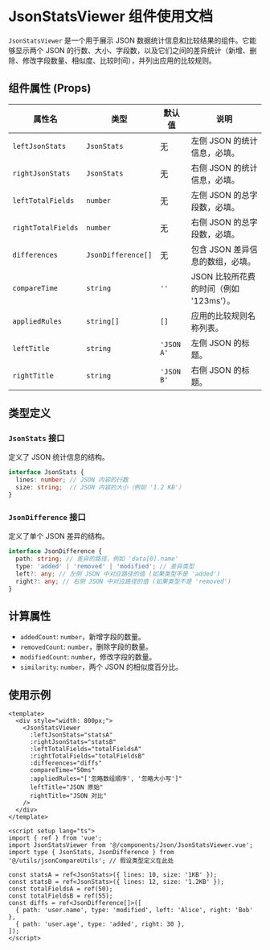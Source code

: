 # JsonStatsViewer 组件使用文档

`JsonStatsViewer` 是一个用于展示 JSON 数据统计信息和比较结果的组件。它能够显示两个 JSON 的行数、大小、字段数，以及它们之间的差异统计（新增、删除、修改字段数量、相似度、比较时间），并列出应用的比较规则。

## 组件属性 (Props)

| 属性名           | 类型                 | 默认值     | 说明                                   |
| ---------------- | -------------------- | ---------- | -------------------------------------- |
| `leftJsonStats`  | `JsonStats`          | 无         | 左侧 JSON 的统计信息，必填。           |
| `rightJsonStats` | `JsonStats`          | 无         | 右侧 JSON 的统计信息，必填。           |
| `leftTotalFields`| `number`             | 无         | 左侧 JSON 的总字段数，必填。           |
| `rightTotalFields`| `number`             | 无         | 右侧 JSON 的总字段数，必填。           |
| `differences`    | `JsonDifference[]`   | 无         | 包含 JSON 差异信息的数组，必填。       |
| `compareTime`    | `string`             | `''`       | JSON 比较所花费的时间（例如 '123ms'）。 |
| `appliedRules`   | `string[]`           | `[]`       | 应用的比较规则名称列表。               |
| `leftTitle`      | `string`             | `'JSON A'` | 左侧 JSON 的标题。                     |
| `rightTitle`     | `string`             | `'JSON B'` | 右侧 JSON 的标题。                     |

## 类型定义

### `JsonStats` 接口

定义了 JSON 统计信息的结构。

```typescript
interface JsonStats {
  lines: number; // JSON 内容的行数
  size: string;  // JSON 内容的大小（例如 '1.2 KB'）
}
```

### `JsonDifference` 接口

定义了单个 JSON 差异的结构。

```typescript
interface JsonDifference {
  path: string; // 差异的路径，例如 'data[0].name'
  type: 'added' | 'removed' | 'modified'; // 差异类型
  left?: any; // 左侧 JSON 中对应路径的值 (如果类型不是 'added')
  right?: any; // 右侧 JSON 中对应路径的值 (如果类型不是 'removed')
}
```

## 计算属性

- `addedCount`: `number`，新增字段的数量。
- `removedCount`: `number`，删除字段的数量。
- `modifiedCount`: `number`，修改字段的数量。
- `similarity`: `number`，两个 JSON 的相似度百分比。

## 使用示例

```vue
<template>
  <div style="width: 800px;">
    <JsonStatsViewer
      :leftJsonStats="statsA"
      :rightJsonStats="statsB"
      :leftTotalFields="totalFieldsA"
      :rightTotalFields="totalFieldsB"
      :differences="diffs"
      compareTime="50ms"
      :appliedRules="['忽略数组顺序', '忽略大小写']"
      leftTitle="JSON 原始"
      rightTitle="JSON 对比"
    />
  </div>
</template>

<script setup lang="ts">
import { ref } from 'vue';
import JsonStatsViewer from '@/components/Json/JsonStatsViewer.vue';
import type { JsonStats, JsonDifference } from '@/utils/jsonCompareUtils'; // 假设类型定义在此处

const statsA = ref<JsonStats>({ lines: 10, size: '1KB' });
const statsB = ref<JsonStats>({ lines: 12, size: '1.2KB' });
const totalFieldsA = ref(50);
const totalFieldsB = ref(55);
const diffs = ref<JsonDifference[]>([
  { path: 'user.name', type: 'modified', left: 'Alice', right: 'Bob' },
  { path: 'user.age', type: 'added', right: 30 },
]);
</script>
```